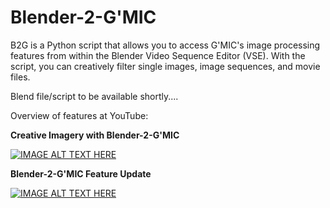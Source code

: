# Blender-2-G'MIC

B2G is a Python script that allows you to access G'MIC's image processing features from within the Blender Video Sequence Editor (VSE). With the script, you can creatively filter single images, image sequences, and movie files.

Blend file/script to be available shortly....

Overview of features at YouTube:

**Creative Imagery with Blender-2-G'MIC**

[![IMAGE ALT TEXT HERE](https://img.youtube.com/vi/4Q78OPmbn3o/0.jpg)](https://www.youtube.com/watch?v=4Q78OPmbn3o)


**Blender-2-G'MIC Feature Update**

[![IMAGE ALT TEXT HERE](https://img.youtube.com/vi/p1twxAsLb6o/0.jpg)](https://www.youtube.com/watch?v=p1twxAsLb6o)


